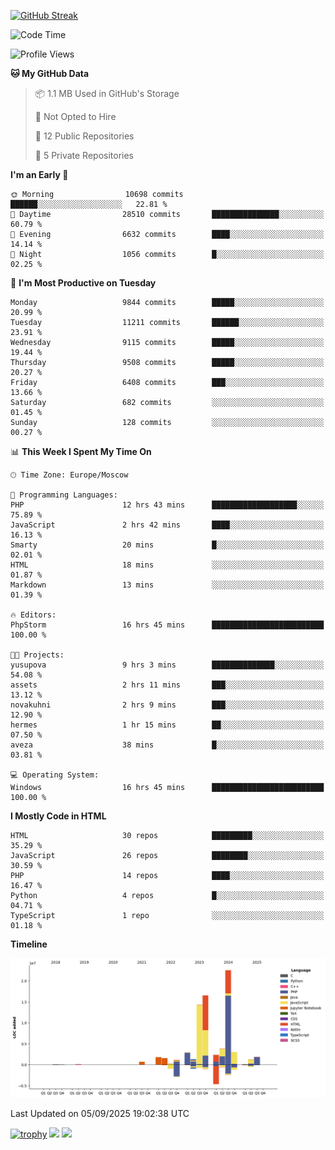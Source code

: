 [![GitHub Streak](https://github-readme-streak-stats.herokuapp.com/?user=yogik10)](https://git.io/streak-stats)
<!--START_SECTION:waka-->
![Code Time](http://img.shields.io/badge/Code%20Time-1%2C625%20hrs%207%20mins-blue)

![Profile Views](http://img.shields.io/badge/Profile%20Views-0-blue)

**🐱 My GitHub Data** 

> 📦 1.1 MB Used in GitHub's Storage 
 > 
> 🚫 Not Opted to Hire
 > 
> 📜 12 Public Repositories 
 > 
> 🔑 5 Private Repositories 
 > 
**I'm an Early 🐤** 

```text
🌞 Morning                10698 commits       ██████░░░░░░░░░░░░░░░░░░░   22.81 % 
🌆 Daytime                28510 commits       ███████████████░░░░░░░░░░   60.79 % 
🌃 Evening                6632 commits        ████░░░░░░░░░░░░░░░░░░░░░   14.14 % 
🌙 Night                  1056 commits        █░░░░░░░░░░░░░░░░░░░░░░░░   02.25 % 
```
📅 **I'm Most Productive on Tuesday** 

```text
Monday                   9844 commits        █████░░░░░░░░░░░░░░░░░░░░   20.99 % 
Tuesday                  11211 commits       ██████░░░░░░░░░░░░░░░░░░░   23.91 % 
Wednesday                9115 commits        █████░░░░░░░░░░░░░░░░░░░░   19.44 % 
Thursday                 9508 commits        █████░░░░░░░░░░░░░░░░░░░░   20.27 % 
Friday                   6408 commits        ███░░░░░░░░░░░░░░░░░░░░░░   13.66 % 
Saturday                 682 commits         ░░░░░░░░░░░░░░░░░░░░░░░░░   01.45 % 
Sunday                   128 commits         ░░░░░░░░░░░░░░░░░░░░░░░░░   00.27 % 
```


📊 **This Week I Spent My Time On** 

```text
🕑︎ Time Zone: Europe/Moscow

💬 Programming Languages: 
PHP                      12 hrs 43 mins      ███████████████████░░░░░░   75.89 % 
JavaScript               2 hrs 42 mins       ████░░░░░░░░░░░░░░░░░░░░░   16.13 % 
Smarty                   20 mins             █░░░░░░░░░░░░░░░░░░░░░░░░   02.01 % 
HTML                     18 mins             ░░░░░░░░░░░░░░░░░░░░░░░░░   01.87 % 
Markdown                 13 mins             ░░░░░░░░░░░░░░░░░░░░░░░░░   01.39 % 

🔥 Editors: 
PhpStorm                 16 hrs 45 mins      █████████████████████████   100.00 % 

🐱‍💻 Projects: 
yusupova                 9 hrs 3 mins        ██████████████░░░░░░░░░░░   54.08 % 
assets                   2 hrs 11 mins       ███░░░░░░░░░░░░░░░░░░░░░░   13.12 % 
novakuhni                2 hrs 9 mins        ███░░░░░░░░░░░░░░░░░░░░░░   12.90 % 
hermes                   1 hr 15 mins        ██░░░░░░░░░░░░░░░░░░░░░░░   07.50 % 
aveza                    38 mins             █░░░░░░░░░░░░░░░░░░░░░░░░   03.81 % 

💻 Operating System: 
Windows                  16 hrs 45 mins      █████████████████████████   100.00 % 
```

**I Mostly Code in HTML** 

```text
HTML                     30 repos            █████████░░░░░░░░░░░░░░░░   35.29 % 
JavaScript               26 repos            ████████░░░░░░░░░░░░░░░░░   30.59 % 
PHP                      14 repos            ████░░░░░░░░░░░░░░░░░░░░░   16.47 % 
Python                   4 repos             █░░░░░░░░░░░░░░░░░░░░░░░░   04.71 % 
TypeScript               1 repo              ░░░░░░░░░░░░░░░░░░░░░░░░░   01.18 % 
```



**Timeline**

![Lines of Code chart](https://raw.githubusercontent.com/Yogik10/Yogik10/main/assets/bar_graph.png)


 Last Updated on 05/09/2025 19:02:38 UTC
<!--END_SECTION:waka-->
[![trophy](https://github-profile-trophy.vercel.app/?username=yogik10)](https://github.com/ryo-ma/github-profile-trophy)
![](https://github-profile-summary-cards.vercel.app/api/cards/profile-details?username=yogik10&theme=solarized_dark)
![](https://github-profile-summary-cards.vercel.app/api/cards/most-commit-language?username=yogik10&theme=solarized_dark)


